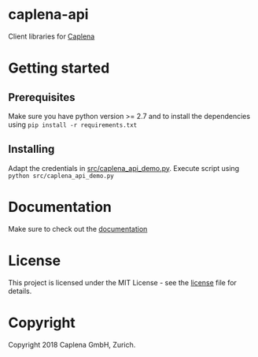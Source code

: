 # caplena-api
Client libraries for [Caplena](https://caplena.com)

# Getting started

## Prerequisites

Make sure you have python version >= 2.7 and to install the dependencies using `pip install -r requirements.txt`

## Installing

Adapt the credentials in [src/caplena\_api\_demo.py](src/caplena_api_demo.py). Execute script using 
`python src/caplena_api_demo.py`

# Documentation

Make sure to check out the [documentation](http://apidocs.caplena.com/build/html/index.html)

# License

This project is licensed under the MIT License - see the [license](LICENSE.md) file for details.

# Copyright

Copyright 2018 Caplena GmbH, Zurich.
